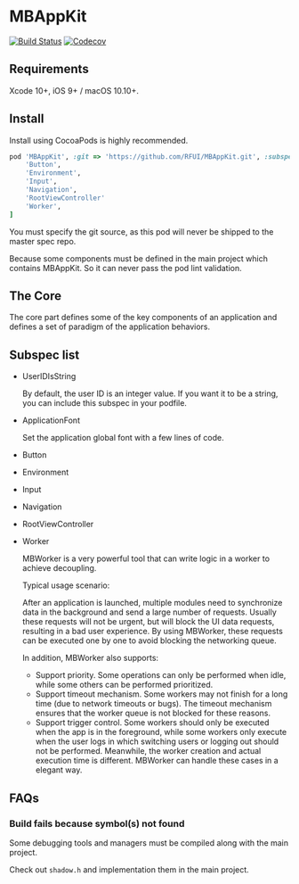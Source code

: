 # MBAppKit

[![Build Status](https://img.shields.io/travis/RFUI/MBAppKit.svg?style=flat-square&colorA=333333&colorB=6600cc)](https://travis-ci.com/RFUI/MBAppKit)
[![Codecov](https://img.shields.io/codecov/c/github/RFUI/MBAppKit.svg?style=flat-square&colorA=333333&colorB=6600cc)](https://codecov.io/gh/RFUI/MBAppKit)

## Requirements

Xcode 10+, iOS 9+ / macOS 10.10+.

## Install

Install using CocoaPods is highly recommended.

```ruby
pod 'MBAppKit', :git => 'https://github.com/RFUI/MBAppKit.git', :subspecs => [
    'Button',
    'Environment',
    'Input',
    'Navigation',
    'RootViewController'
    'Worker',
]
```

You must specify the git source, as this pod will never be shipped to the master spec repo.

Because some components must be defined in the main project which contains MBAppKit. So it can never pass the pod lint validation.

## The Core

The core part defines some of the key components of an application and defines a set of paradigm of the application behaviors.

## Subspec list

* UserIDIsString

    By default, the user ID is an integer value. If you want it to be a string, you can include this subspec in your podfile.

* ApplicationFont

    Set the application global font with a few lines of code.

* Button

* Environment

* Input

* Navigation

* RootViewController

* Worker

    MBWorker is a very powerful tool that can write logic in a worker to achieve decoupling.

    Typical usage scenario:

    After an application is launched, multiple modules need to synchronize data in the background and send a large number of requests. Usually these requests will not be urgent, but will block the UI data requests, resulting in a bad user experience. By using MBWorker, these requests can be executed one by one to avoid blocking the networking queue.

    In addition, MBWorker also supports:

    * Support priority. Some operations can only be performed when idle, while some others can be performed prioritized.
    * Support timeout mechanism. Some workers may not finish for a long time (due to network timeouts or bugs). The timeout mechanism ensures that the worker queue is not blocked for these reasons.
    * Support trigger control. Some workers should only be executed when the app is in the foreground, while some workers only execute when the user logs in which switching users or logging out should not be performed. Meanwhile, the worker creation and actual execution time is different. MBWorker can handle these cases in a elegant way.

## FAQs

### Build fails because symbol(s) not found

Some debugging tools and managers must be compiled along with the main project.

Check out `shadow.h` and implementation them in the main project.

